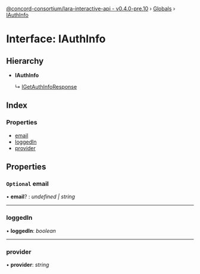 [@concord-consortium/lara-interactive-api - v0.4.0-pre.10](../README.md) › [Globals](../globals.md) › [IAuthInfo](iauthinfo.md)

# Interface: IAuthInfo

## Hierarchy

* **IAuthInfo**

  ↳ [IGetAuthInfoResponse](igetauthinforesponse.md)

## Index

### Properties

* [email](iauthinfo.md#optional-email)
* [loggedIn](iauthinfo.md#loggedin)
* [provider](iauthinfo.md#provider)

## Properties

### `Optional` email

• **email**? : *undefined | string*

___

###  loggedIn

• **loggedIn**: *boolean*

___

###  provider

• **provider**: *string*
